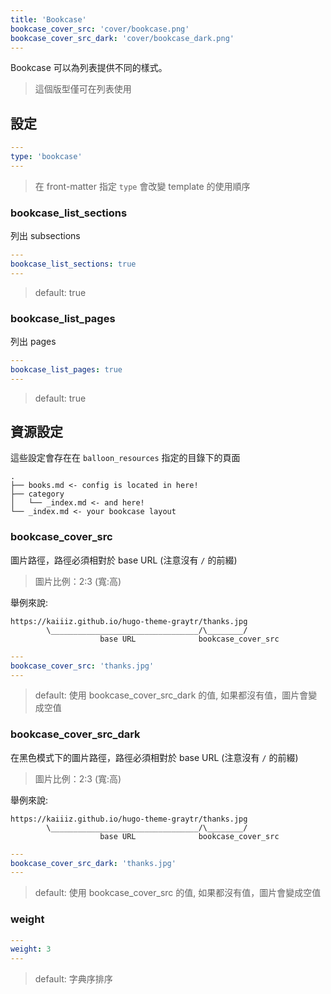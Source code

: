 ```yaml
---
title: 'Bookcase'
bookcase_cover_src: 'cover/bookcase.png'
bookcase_cover_src_dark: 'cover/bookcase_dark.png'
---
```


Bookcase 可以為列表提供不同的樣式。

> 這個版型僅可在列表使用

## 設定

```yaml
---
type: 'bookcase'
---
```

> 在 front-matter 指定 `type` 會改變 template 的使用順序

### bookcase_list_sections

列出 subsections

```yaml
---
bookcase_list_sections: true
---
```

> default: true

### bookcase_list_pages

列出 pages

```yaml
---
bookcase_list_pages: true
---
```

> default: true

## 資源設定

這些設定會存在在 `balloon_resources` 指定的目錄下的頁面

```
.
├── books.md <- config is located in here!
├── category
│   └── _index.md <- and here!
└── _index.md <- your bookcase layout
```

### bookcase_cover_src

圖片路徑，路徑必須相對於 base URL (注意沒有 `/` 的前綴)

> 圖片比例：2:3 (寬:高)

舉例來說:

```
https://kaiiiz.github.io/hugo-theme-graytr/thanks.jpg
        \_________________________________/\________/
                    base URL              bookcase_cover_src
```

```yaml
---
bookcase_cover_src: 'thanks.jpg'
---
```

> default: 使用 bookcase_cover_src_dark 的值, 如果都沒有值，圖片會變成空值

### bookcase_cover_src_dark

在黑色模式下的圖片路徑，路徑必須相對於 base URL (注意沒有 `/` 的前綴)

> 圖片比例：2:3 (寬:高)

舉例來說:

```
https://kaiiiz.github.io/hugo-theme-graytr/thanks.jpg
        \_________________________________/\________/
                    base URL              bookcase_cover_src
```

```yaml
---
bookcase_cover_src_dark: 'thanks.jpg'
---
```

> default: 使用 bookcase_cover_src 的值, 如果都沒有值，圖片會變成空值


### weight

```yaml
---
weight: 3
---
```

> default: 字典序排序

